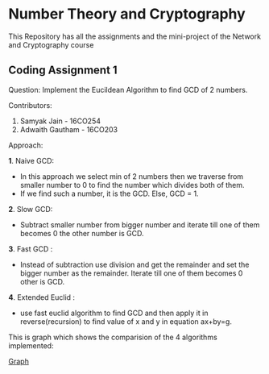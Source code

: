 # Number Theory and Cryptography
This Repository has all the assignments and the mini-project of the Network and Cryptography course

## Coding Assignment 1

Question: Implement the Eucildean Algorithm to find GCD of 2 numbers. 

Contributors:

1. Samyak Jain - 16CO254
2. Adwaith Gautham - 16CO203

Approach: 

**1**. Naive GCD: 

* In this approach we select min of 2 numbers then we traverse from smaller number to 0 to find the number which divides both of them.
* If we find such a number, it is the GCD. Else, GCD = 1.

**2**. Slow GCD:

* Subtract smaller number from bigger number and iterate till one of them becomes 0 the other number is GCD.

**3**. Fast GCD :

* Instead of subtraction use division and get the remainder and set the bigger number as the remainder. Iterate till one of them becomes 0 other is GCD.

**4**. Extended Euclid :
* use fast euclid algorithm to find GCD and then apply it in reverse(recursion) to find value of x and y in equation ax+by=g.

This is graph which shows the comparision of the 4 algorithms implemented: 

[Graph](./NTC-Assignment/GCD_16_24.jpg)
